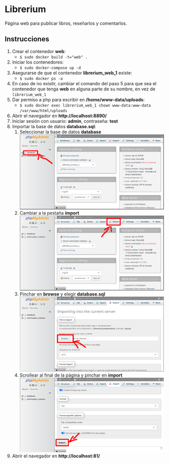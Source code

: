 # Librerium
Página web para publicar libros, reseñarlos y comentarlos.

## Instrucciones
1. Crear el contenedor **web**:
    * `$ sudo docker build -t="web" .`
2. Iniciar los contenedores:
    * `$ sudo docker-compose up -d`
3. Asegurarse de que el contenedor **librerium_web_1** existe:
    * `$ sudo docker ps -a`
4. En caso de no existir, cambiar el comando del paso 5 para que sea el contenedor que tenga **web** en alguna parte de su nombre, en vez de `librerium_web_1`
5. Dar permiso a php para escribir en **/home/www-data/uploads**:
    * `$ sudo docker exec librerium_web_1 chown www-data:www-data /var/www/html/uploads`
6. Abrir el navegador en **http://localhost:8890/**
8. Iniciar sesión con usuario: **admin**, contraseña: **test**
7. Importar la base de datos **database.sql**:
    1. Seleccionar la base de datos **database** ![](resources/elegir_database.png)
    2. Cambiar a la pestaña **import** ![](resources/import.png)
    3. Pinchar en **browse** y elegir **database.sql** ![](resources/browse.png)
    4. Scrollear al final de la página y pinchar en **import** ![](resources/import_btn.png)
8. Abrir el navegador en **http://localhost:81/**
